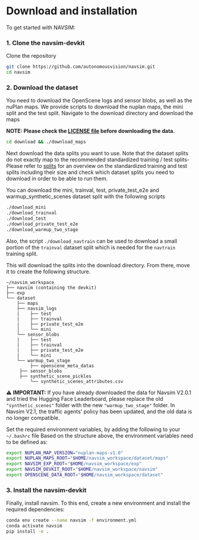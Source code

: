 # Download and installation

To get started with NAVSIM:

### 1. Clone the navsim-devkit

Clone the repository

```bash
git clone https://github.com/autonomousvision/navsim.git
cd navsim
```

### 2. Download the dataset

You need to download the OpenScene logs and sensor blobs, as well as the nuPlan maps.
We provide scripts to download the nuplan maps, the mini split and the test split.
Navigate to the download directory and download the maps

**NOTE: Please check the [LICENSE file](https://motional-nuplan.s3-ap-northeast-1.amazonaws.com/LICENSE) before downloading the data.**

```bash
cd download && ./download_maps
```

Next download the data splits you want to use.
Note that the dataset splits do not exactly map to the recommended standardized training / test splits-
Please refer to [splits](splits.md) for an overview on the standardized training and test splits including their size and check which dataset splits you need to download in order to be able to run them.

You can download the mini, trainval, test, private_test_e2e and warmup_synthetic_scenes dataset split with the following scripts

```bash
./download_mini
./download_trainval
./download_test
./download_private_test_e2e
./download_warmup_two_stage
```

Also, the script `./download_navtrain` can be used to download a small portion of the  `trainval` dataset split which is needed for the `navtrain` training split.

This will download the splits into the download directory. From there, move it to create the following structure.

```angular2html
~/navsim_workspace
├── navsim (containing the devkit)
├── exp
└── dataset
    ├── maps
    ├── navsim_logs
    |    ├── test
    |    ├── trainval
    |    ├── private_test_e2e
    │    └── mini
    └── sensor_blobs
    |    ├── test
    |    ├── trainval
    |    ├── private_test_e2e
    |    └── mini
    └── warmup_two_stage
         ├── openscene_meta_datas
	 ├── sensor_blobs
	 ├── synthetic_scene_pickles
         └── synthetic_scenes_attributes.csv

```

⚠️ **IMPORTANT:** If you have already downloaded the data for Navsim V2.0.1 and tried the Hugging Face Leaderboard, please replace the old `"synthetic_scenes"` folder with the new `"warmup_two_stage"` folder. In Navsim V2.1, the traffic agents' policy has been updated, and the old data is no longer compatible.

Set the required environment variables, by adding the following to your `~/.bashrc` file
Based on the structure above, the environment variables need to be defined as:

```bash
export NUPLAN_MAP_VERSION="nuplan-maps-v1.0"
export NUPLAN_MAPS_ROOT="$HOME/navsim_workspace/dataset/maps"
export NAVSIM_EXP_ROOT="$HOME/navsim_workspace/exp"
export NAVSIM_DEVKIT_ROOT="$HOME/navsim_workspace/navsim"
export OPENSCENE_DATA_ROOT="$HOME/navsim_workspace/dataset"
```

### 3. Install the navsim-devkit

Finally, install navsim.
To this end, create a new environment and install the required dependencies:

```bash
conda env create --name navsim -f environment.yml
conda activate navsim
pip install -e .
```
